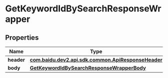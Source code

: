 

# GetKeywordIdBySearchResponseWrapper


## Properties

Name | Type | Description | Notes
------------ | ------------- | ------------- | -------------
**header** | [**com.baidu.dev2.api.sdk.common.ApiResponseHeader**](com.baidu.dev2.api.sdk.common.ApiResponseHeader.md) |  |  [optional]
**body** | [**GetKeywordIdBySearchResponseWrapperBody**](GetKeywordIdBySearchResponseWrapperBody.md) |  |  [optional]



